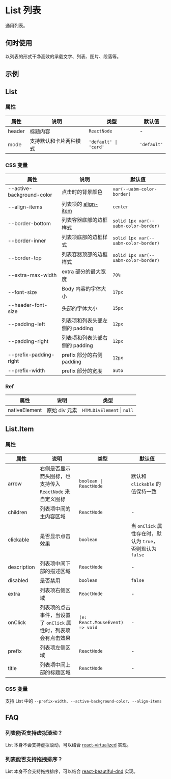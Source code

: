 # List 列表

通用列表。

## 何时使用

以列表的形式干净高效的承载文字、列表、图片、段落等。

## 示例

<code src="./demos/demo1.tsx"></code>

<code src="./demos/demo2.tsx"></code>

## List

### 属性

| 属性   | 说明                   | 类型                  | 默认值      |
| ------ | ---------------------- | --------------------- | ----------- |
| header | 标题内容               | `ReactNode`           | -           |
| mode   | 支持默认和卡片两种模式 | `'default' \| 'card'` | `'default'` |

### CSS 变量

| 属性 | 说明 | 默认值 |
| --- | --- | --- |
| --active-background-color | 点击时的背景颜色 | `var(--uabm-color-border)` |
| --align-items | 列表项的 [align-item](https://developer.mozilla.org/en-US/docs/Web/CSS/align-items) | `center` |
| --border-bottom | 列表容器底部的边框样式 | `solid 1px var(--uabm-color-border)` |
| --border-inner | 列表项底部的边框样式 | `solid 1px var(--uabm-color-border)` |
| --border-top | 列表容器顶部的边框样式 | `solid 1px var(--uabm-color-border)` |
| --extra-max-width | extra 部分的最大宽度 | `70%` |
| --font-size | Body 内容的字体大小 | `17px` |
| --header-font-size | 头部的字体大小 | `15px` |
| --padding-left | 列表项和列表头部左侧的 padding | `12px` |
| --padding-right | 列表项和列表头部右侧的 padding | `12px` |
| --prefix-padding-right | prefix 部分的右侧 padding | `12px` |
| --prefix-width | prefix 部分的宽度 | `auto` |

### Ref

| 属性          | 说明          | 类型                       |
| ------------- | ------------- | -------------------------- |
| nativeElement | 原始 div 元素 | `HTMLDivElement` \| `null` |

## List.Item

### 属性

| 属性 | 说明 | 类型 | 默认值 |
| --- | --- | --- | --- |
| arrow | 右侧是否显示箭头图标，也支持传入 `ReactNode` 来自定义图标 | `boolean \| ReactNode` | 默认和 `clickable` 的值保持一致 |
| children | 列表项中间的主内容区域 | `ReactNode` | - |
| clickable | 是否显示点击效果 | `boolean` | 当 `onClick` 属性存在时，默认为 `true`，否则默认为 `false` |
| description | 列表项中间下部的描述区域 | `ReactNode` | - |
| disabled | 是否禁用 | `boolean` | `false` |
| extra | 列表项右侧区域 | `ReactNode` | - |
| onClick | 列表项的点击事件，当设置了 `onClick` 属性时，列表项会有点击效果 | `(e: React.MouseEvent) => void` | - |
| prefix | 列表项左侧区域 | `ReactNode` | - |
| title | 列表项中间上部的标题区域 | `ReactNode` | - |

### CSS 变量

支持 List 中的 `--prefix-width`、`--active-background-color`、`--align-items`

## FAQ

### 列表能否支持虚拟滚动？

List 本身不会支持虚拟滚动，可以结合 [react-virtualized](https://github.com/bvaughn/react-virtualized) 实现。

### 列表能否支持拖拽排序？

List 本身不会支持拖拽排序，可以结合 [react-beautiful-dnd](https://github.com/atlassian/react-beautiful-dnd) 实现。
